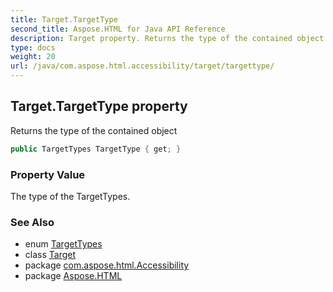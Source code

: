 ```yaml
---
title: Target.TargetType
second_title: Aspose.HTML for Java API Reference
description: Target property. Returns the type of the contained object
type: docs
weight: 20
url: /java/com.aspose.html.accessibility/target/targettype/
---
```

## Target.TargetType property

Returns the type of the contained object

```java
public TargetTypes TargetType { get; }
```

### Property Value

The type of the TargetTypes.

### See Also

* enum [TargetTypes](../../targettypes/)
* class [Target](../)
* package [com.aspose.html.Accessibility](../../../com.aspose.html.accessibility/)
* package [Aspose.HTML](../../../)
